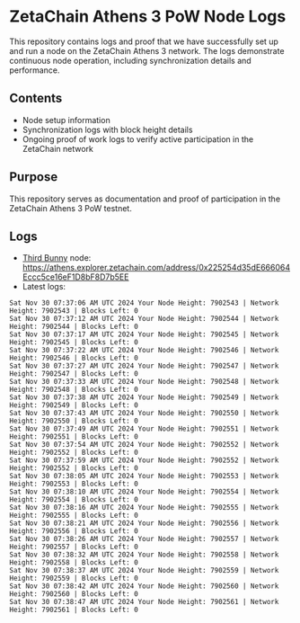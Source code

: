# ZetaChain Athens 3 PoW Node Logs
This repository contains logs and proof that we have successfully set up and run a node on the ZetaChain Athens 3 network. The logs demonstrate continuous node operation, including synchronization details and performance.

## Contents
- Node setup information
- Synchronization logs with block height details
- Ongoing proof of work logs to verify active participation in the ZetaChain network

## Purpose
This repository serves as documentation and proof of participation in the ZetaChain Athens 3 PoW testnet.

## Logs

- [Third Bunny](https://thirdbunny.xyz/) node: https://athens.explorer.zetachain.com/address/0x225254d35dE666064Eccc5ce16eF1D8bF8D7b5EE
- Latest logs:
```
Sat Nov 30 07:37:06 AM UTC 2024 Your Node Height: 7902543 | Network Height: 7902543 | Blocks Left: 0
Sat Nov 30 07:37:12 AM UTC 2024 Your Node Height: 7902544 | Network Height: 7902544 | Blocks Left: 0
Sat Nov 30 07:37:17 AM UTC 2024 Your Node Height: 7902545 | Network Height: 7902545 | Blocks Left: 0
Sat Nov 30 07:37:22 AM UTC 2024 Your Node Height: 7902546 | Network Height: 7902546 | Blocks Left: 0
Sat Nov 30 07:37:27 AM UTC 2024 Your Node Height: 7902547 | Network Height: 7902547 | Blocks Left: 0
Sat Nov 30 07:37:33 AM UTC 2024 Your Node Height: 7902548 | Network Height: 7902548 | Blocks Left: 0
Sat Nov 30 07:37:38 AM UTC 2024 Your Node Height: 7902549 | Network Height: 7902549 | Blocks Left: 0
Sat Nov 30 07:37:43 AM UTC 2024 Your Node Height: 7902550 | Network Height: 7902550 | Blocks Left: 0
Sat Nov 30 07:37:49 AM UTC 2024 Your Node Height: 7902551 | Network Height: 7902551 | Blocks Left: 0
Sat Nov 30 07:37:54 AM UTC 2024 Your Node Height: 7902552 | Network Height: 7902552 | Blocks Left: 0
Sat Nov 30 07:37:59 AM UTC 2024 Your Node Height: 7902552 | Network Height: 7902552 | Blocks Left: 0
Sat Nov 30 07:38:05 AM UTC 2024 Your Node Height: 7902553 | Network Height: 7902553 | Blocks Left: 0
Sat Nov 30 07:38:10 AM UTC 2024 Your Node Height: 7902554 | Network Height: 7902554 | Blocks Left: 0
Sat Nov 30 07:38:16 AM UTC 2024 Your Node Height: 7902555 | Network Height: 7902555 | Blocks Left: 0
Sat Nov 30 07:38:21 AM UTC 2024 Your Node Height: 7902556 | Network Height: 7902556 | Blocks Left: 0
Sat Nov 30 07:38:26 AM UTC 2024 Your Node Height: 7902557 | Network Height: 7902557 | Blocks Left: 0
Sat Nov 30 07:38:32 AM UTC 2024 Your Node Height: 7902558 | Network Height: 7902558 | Blocks Left: 0
Sat Nov 30 07:38:37 AM UTC 2024 Your Node Height: 7902559 | Network Height: 7902559 | Blocks Left: 0
Sat Nov 30 07:38:42 AM UTC 2024 Your Node Height: 7902560 | Network Height: 7902560 | Blocks Left: 0
Sat Nov 30 07:38:47 AM UTC 2024 Your Node Height: 7902561 | Network Height: 7902561 | Blocks Left: 0
```
